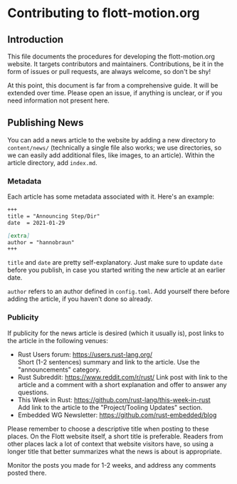 # Contributing to flott-motion.org

## Introduction

This file documents the procedures for developing the flott-motion.org website. It targets contributors and maintainers. Contributions, be it in the form of issues or pull requests, are always welcome, so don't be shy!

At this point, this document is far from a comprehensive guide. It will be extended over time. Please open an issue, if anything is unclear, or if you need information not present here.


## Publishing News

You can add a news article to the website by adding a new directory to `content/news/` (technically a single file also works; we use directories, so we can easily add additional files, like images, to an article). Within the article directory, add `index.md`.

### Metadata

Each article has some metadata associated with it. Here's an example:

``` markdown
+++
title = "Announcing Step/Dir"
date  = 2021-01-29

[extra]
author = "hannobraun"
+++
```

`title` and `date` are pretty self-explanatory. Just make sure to update `date` before you publish, in case you started writing the new article at an earlier date.

`author` refers to an author defined in `config.toml`. Add yourself there before adding the article, if you haven't done so already.

### Publicity

If publicity for the news article is desired (which it usually is), post links to the article in the following venues:

- Rust Users forum: https://users.rust-lang.org/  
  Short (1-2 sentences) summary and link to the article. Use the "announcements" category.
- Rust Subreddit: https://www.reddit.com/r/rust/
  Link post with link to the article and a comment with a short explanation and offer to answer any questions.
- This Week in Rust: https://github.com/rust-lang/this-week-in-rust  
  Add link to the article to the "Project/Tooling Updates" section.
- Embedded WG Newsletter: https://github.com/rust-embedded/blog

Please remember to choose a descriptive title when posting to these places. On the Flott website itself, a short title is preferable. Readers from other places lack a lot of context that website visitors have, so using a longer title that better summarizes what the news is about is appropriate.

Monitor the posts you made for 1-2 weeks, and address any comments posted there.
